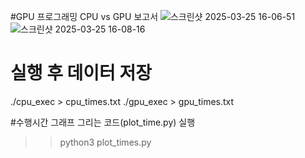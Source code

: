 #GPU 프로그래밍 
CPU vs GPU 보고서
![스크린샷 2025-03-25 16-06-51](https://github.com/user-attachments/assets/f679248c-95c3-45bb-b09f-972d665f9df8)
![스크린샷 2025-03-25 16-08-16](https://github.com/user-attachments/assets/f904b37d-0e72-4999-9c74-92efd007caed)

# 실행 후 데이터 저장 
./cpu_exec > cpu_times.txt
./gpu_exec > gpu_times.txt

#수행시간 그래프 그리는 코드(plot_time.py) 실행
>> python3 plot_times.py

